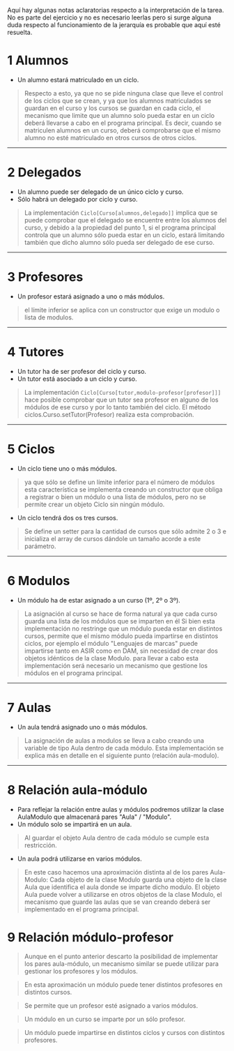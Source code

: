 Aquí hay algunas notas aclaratorias respecto a la interpretación de la tarea. No es parte del ejercicio y no es necesario leerlas pero si surge alguna duda respecto al funcionamiento de la jerarquía es probable que aquí esté resuelta.

# 1 Alumnos

* Un alumno estará matriculado en un ciclo.

> Respecto a esto, ya que no se pide ninguna clase que lleve el control de los ciclos que se crean, y ya que los alumnos  matriculados se guardan en el curso y los cursos se guardan en cada ciclo, el mecanismo que limite que un alumno solo pueda estar en un ciclo deberá llevarse a cabo en el programa principal. Es decir, cuando se matriculen alumnos en un curso, deberá comprobarse que el mismo alumno no esté matriculado en otros cursos de otros ciclos.

---
# 2 Delegados
* Un alumno puede ser delegado de un único ciclo y curso.
* Sólo habrá un delegado por ciclo y curso.
>La implementación `Ciclo[Curso[alumnos,delegado]]` implica que se puede comprobar que el delegado se encuentre entre los alumnos del curso, y debido a la propiedad del punto 1, si el programa principal controla que un alumno sólo pueda estar en un ciclo, estará limitando también que dicho alumno sólo pueda ser delegado de ese curso.

---
# 3 Profesores
* Un profesor estará asignado a uno o más módulos.

> el límite inferior se aplica con un constructor que exige un modulo o lista de modulos.

---
# 4 Tutores
* Un tutor ha de ser profesor del ciclo y curso.
* Un tutor está asociado a un ciclo y curso.
> La implementación `Ciclo[Curso[tutor,modulo-profesor[profesor]]]` hace posible comprobar que un tutor sea profesor en alguno de los módulos de ese curso y por lo tanto también del ciclo. El método ciclos.Curso.setTutor(Profesor) realiza esta comprobación.

---
# 5 Ciclos
* Un ciclo tiene uno o más módulos.

> ya que sólo se define un límite inferior para el número de módulos esta característica se implementa creando un constructor que obliga a registrar o bien un módulo o una lista de módulos, pero no se permite crear un objeto Ciclo sin ningún módulo.


* Un ciclo tendrá dos os tres cursos.

> Se define un setter para la cantidad de cursos que sólo admite 2 o 3 e inicializa el array de cursos dándole un tamaño acorde a este parámetro.

---
# 6 Modulos
* Un módulo ha de estar asignado a un curso (1º, 2º o 3º).

> La asignación al curso se hace de forma natural ya que cada curso guarda una lista de los módulos que se imparten en él Si bien esta implementación no restringe que un módulo pueda estar en distintos cursos, permite que el mismo módulo pueda impartirse en distintos ciclos, por ejemplo el módulo "Lenguajes de marcas" puede impartirse tanto en ASIR como en DAM, sin necesidad de crear dos objetos idénticos de la clase Modulo. para llevar a cabo esta implementación será necesario un mecanismo que gestione los módulos en el programa principal.

---
# 7 Aulas
* Un aula tendrá asignado uno o más módulos.

> La asignación de aulas a modulos se lleva a cabo creando una variable de tipo Aula dentro de cada módulo. Esta implementación se explica más en detalle en el siguiente punto (relación aula-modulo).

---
# 8 Relación aula-módulo
* Para reflejar la relación entre aulas y módulos podremos utilizar la clase AulaModulo que almacenará pares "Aula" / "Modulo".
* Un módulo solo se impartirá en un aula.
> Al guardar el objeto Aula dentro de cada módulo se cumple esta restricción.

* Un aula podrá utilizarse en varios módulos.

> En este caso hacemos una aproximación distinta al de los pares Aula-Modulo: Cada objeto de la clase Modulo guarda una objeto de la clase Aula que identifica el aula donde se imparte dicho modulo. El objeto Aula puede volver a utilizarse en otros objetos de la clase Modulo, el mecanismo que guarde las aulas que se van creando deberá ser implementado en el programa principal.

# 9 Relación módulo-profesor
> Aunque en el punto anterior descarto la posibilidad de implementar los pares aula-módulo, un mecanismo similar se puede utilizar para gestionar los profesores y los módulos.

> En esta aproximación un módulo puede tener distintos profesores en distintos cursos. 

> Se permite que un profesor esté asignado a varios módulos.

> Un módulo en un curso se imparte por un sólo profesor.

> Un módulo puede impartirse en distintos ciclos y cursos con distintos profesores.